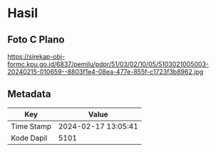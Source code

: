 # Hasil

## Foto C Plano

https://sirekap-obj-formc.kpu.go.id/6837/pemilu/pdpr/51/03/02/10/05/5103021005003-20240215-010659--8803f1e4-08ea-477e-855f-c1723f3b8962.jpg


## Metadata

| Key        | Value               |
| ---------- | ------------------- |
| Time Stamp | 2024-02-17 13:05:41 |
| Kode Dapil | 5101                |



